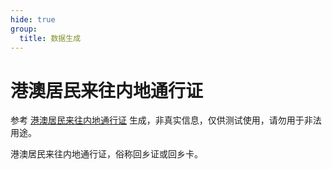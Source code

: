 ```yaml
---
hide: true
group:
  title: 数据生成
---
```


# 港澳居民来往内地通行证

<Alert type="error">
  参考 <a href="https://zh.wikipedia.org/wiki/港澳居民來往內地通行證" target="_blank">港澳居民来往内地通行证</a> 生成，非真实信息，仅供测试使用，请勿用于非法用途。
</Alert>

港澳居民来往内地通行证，俗称回乡证或回乡卡。

<code src="./index.tsx" inline />
